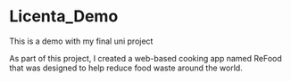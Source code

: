 # Licenta_Demo
This is a demo with my final uni project 

As part of this project, I created a web-based cooking app named ReFood that was designed to help reduce food waste around the world.  

